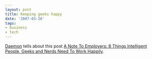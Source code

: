 ```yaml
---
layout: post
title: Keeping geeks happy
date: '2007-03-26'
tags:
- business
- tech
---
```


[Daemon][1] tells about this post [A Note To Employers: 8 Things Intelligent People, Geeks and Nerds Need To Work Happily][2].

[1]: http://en.opensuse.org/User:The_daemon  
 [2]: http://nomadishere.com/2007/03/12/a-note-to-employers-8-things-intelligent-people-geeks-and-nerds-need-to-work-happy/

